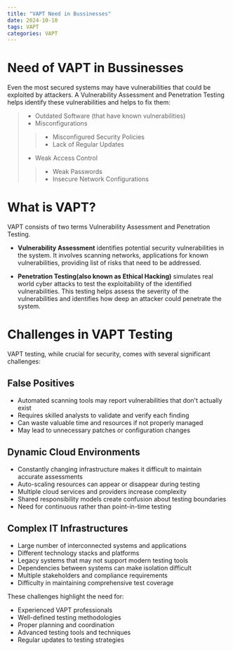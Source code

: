 ```yaml
---
title: "VAPT Need in Bussinesses"   
date: 2024-10-10
tags: VAPT
categories: VAPT
---
```


# Need of VAPT in Bussinesses

Even the most secured systems may have vulnerabilities that could be exploited by attackers. A Vulnerability Assessment and Penetration Testing helps identify these vulnerabilities and helps to fix them:

> * Outdated Software (that have known vulnerabilities)
> * Misconfigurations
>> * Misconfigured Security Policies 
>> * Lack of Regular Updates
> * Weak Access Control
>> * Weak Passwords 
>> * Insecure Network Configurations 


# What is VAPT?

VAPT consists of two terms Vulnerability Assessment and Penetration Testing.

* **Vulnerability Assessment** identifies potential security vulnerabilities in the system. It involves scanning networks, applications for known vulnerabilities, providing list of risks that need to be addressed.

* **Penetration Testing(also known as Ethical Hacking)** simulates real world cyber attacks to test the exploitability of the identified vulnerabilities. This testing helps assess the severity of the vulnerabilities and identifies how deep an attacker could penetrate the system.

# Challenges in VAPT Testing

VAPT testing, while crucial for security, comes with several significant challenges:

## False Positives
* Automated scanning tools may report vulnerabilities that don't actually exist
* Requires skilled analysts to validate and verify each finding
* Can waste valuable time and resources if not properly managed
* May lead to unnecessary patches or configuration changes

## Dynamic Cloud Environments
* Constantly changing infrastructure makes it difficult to maintain accurate assessments
* Auto-scaling resources can appear or disappear during testing
* Multiple cloud services and providers increase complexity
* Shared responsibility models create confusion about testing boundaries
* Need for continuous rather than point-in-time testing

## Complex IT Infrastructures
* Large number of interconnected systems and applications
* Different technology stacks and platforms
* Legacy systems that may not support modern testing tools
* Dependencies between systems can make isolation difficult
* Multiple stakeholders and compliance requirements
* Difficulty in maintaining comprehensive test coverage

These challenges highlight the need for:
* Experienced VAPT professionals
* Well-defined testing methodologies
* Proper planning and coordination
* Advanced testing tools and techniques
* Regular updates to testing strategies



